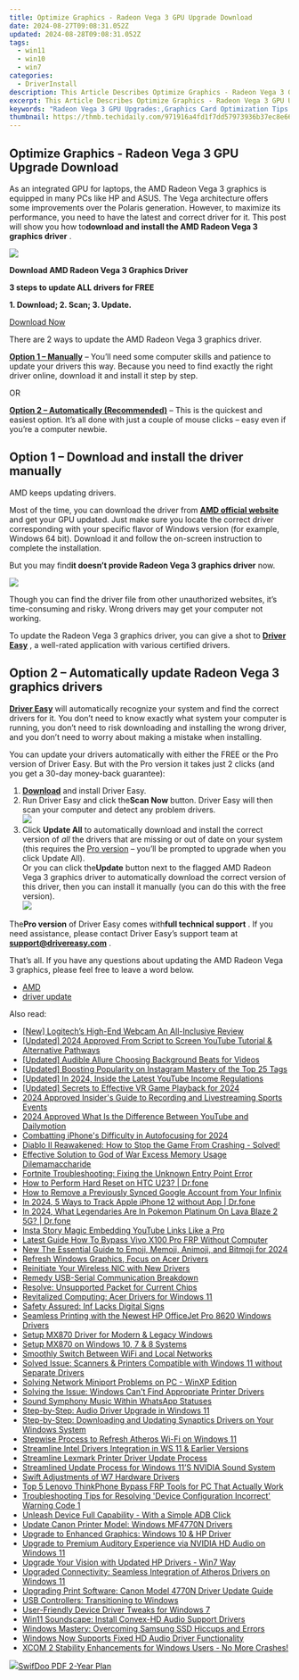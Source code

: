 ```yaml
---
title: Optimize Graphics - Radeon Vega 3 GPU Upgrade Download
date: 2024-08-27T09:08:31.052Z
updated: 2024-08-28T09:08:31.052Z
tags:
  - win11
  - win10
  - win7
categories:
  - DriverInstall
description: This Article Describes Optimize Graphics - Radeon Vega 3 GPU Upgrade Download
excerpt: This Article Describes Optimize Graphics - Radeon Vega 3 GPU Upgrade Download
keywords: "Radeon Vega 3 GPU Upgrades:,Graphics Card Optimization Tips:,Vega 3 Graphics Cards Download:,Enhance Gaming Experience with Vega 3:,Maximize Graphics Performance:,Radeon Vega Graphics Upgrade Guide:,Download High Performance Graphics Drivers:"
thumbnail: https://thmb.techidaily.com/971916a4fd1f7dd57973936b37ec8e66ff6e047a050c7b4ce7db28477b295909.jpg
---
```


## Optimize Graphics - Radeon Vega 3 GPU Upgrade Download

 As an integrated GPU for laptops, the AMD Radeon Vega 3 graphics is equipped in many PCs like HP and ASUS. The Vega architecture offers some improvements over the Polaris generation. However, to maximize its performance, you need to have the latest and correct driver for it. This post will show you how to**download and install the AMD Radeon Vega 3 graphics driver** .

![](https://images.drivereasy.com/wp-content/uploads/2022/09/free-banner.jpg)

**Download AMD Radeon Vega 3 Graphics Driver**

**3 steps to update ALL drivers for FREE**

**1\. Download; 2\. Scan; 3\. Update.**

[Download Now](https://tools.techidaily.com/drivereasy/download/)

There are 2 ways to update the AMD Radeon Vega 3 graphics driver.

**[Option 1 – Manually](#option-1)** – You’ll need some computer skills and patience to update your drivers this way. Because you need to find exactly the right driver online, download it and install it step by step.

OR

[**Option 2 – Automatically (Recommended)**](#option-2) – This is the quickest and easiest option. It’s all done with just a couple of mouse clicks – easy even if you’re a computer newbie.

## Option 1 – Download and install the driver manually

AMD keeps updating drivers.

 Most of the time, you can download the driver from [**AMD official website**](https://www.amd.com/en/support) and get your GPU updated. Just make sure you locate the correct driver corresponding with your specific flavor of Windows version (for example, Windows 64 bit). Download it and follow the on-screen instruction to complete the installation.

 But you may find**it doesn’t provide Radeon Vega 3 graphics driver** now.

![](https://images.drivereasy.com/wp-content/uploads/2022/06/2022-06-22_15-51-01.jpg)

 Though you can find the driver file from other unauthorized websites, it’s time-consuming and risky. Wrong drivers may get your computer not working.

 To update the Radeon Vega 3 graphics driver, you can give a shot to **[Driver Easy](https://tools.techidaily.com/drivereasy/download/)**  , a well-rated application with various certified drivers.

## Option 2 – Automatically update Radeon Vega 3 graphics drivers

**[Driver Easy](https://tools.techidaily.com/drivereasy/download/)**  will automatically recognize your system and find the correct drivers for it. You don’t need to know exactly what system your computer is running, you don’t need to risk downloading and installing the wrong driver, and you don’t need to worry about making a mistake when installing.

 You can update your drivers automatically with either the FREE or the Pro version of Driver Easy. But with the Pro version it takes just 2 clicks (and you get a 30-day money-back guarantee):

1. **[Download](https://tools.techidaily.com/drivereasy/download/)**  and install Driver Easy.
2. Run Driver Easy and click the**Scan Now** button. Driver Easy will then scan your computer and detect any problem drivers.  
![](https://images.drivereasy.com/wp-content/uploads/2022/06/de-scan.jpg)
3. Click **Update All** to automatically download and install the correct version of _all_ the drivers that are missing or out of date on your system (this requires the [Pro version](https://tools.techidaily.com/drivereasy/download/) – you’ll be prompted to upgrade when you click Update All).  
 Or you can click the**Update** button next to the flagged AMD Radeon Vega 3 graphics driver to automatically download the correct version of this driver, then you can install it manually (you can do this with the free version).  
![](https://images.drivereasy.com/wp-content/uploads/2022/06/2022-06-22_15-46-07.jpg)

 The**Pro version** of Driver Easy comes with**full technical support** . If you need assistance, please contact Driver Easy’s support team at [**support@drivereasy.com**](mailto:support@drivereasy.com) .

 That’s all. If you have any questions about updating the AMD Radeon Vega 3 graphics, please feel free to leave a word below.

* [AMD](https://tools.techidaily.com/drivereasy/download/)
* [driver update](https://store.drivereasy.com/order/cart.php?PRODS=4731822&QTY=1&AFFILIATE=108875)

<ins class="adsbygoogle"
     style="display:block"
     data-ad-format="autorelaxed"
     data-ad-client="ca-pub-7571918770474297"
     data-ad-slot="1223367746"></ins>



<ins class="adsbygoogle"
     style="display:block"
     data-ad-client="ca-pub-7571918770474297"
     data-ad-slot="8358498916"
     data-ad-format="auto"
     data-full-width-responsive="true"></ins>





<span class="atpl-alsoreadstyle">Also read:</span>
<div><ul>
<li><a href="https://screen-sharing-recording.techidaily.com/new-logitechs-high-end-webcam-an-all-inclusive-review/"><u>[New] Logitech’s High-End Webcam  An All-Inclusive Review</u></a></li>
<li><a href="https://eaxpv-info.techidaily.com/updated-2024-approved-from-script-to-screen-youtube-tutorial-and-alternative-pathways/"><u>[Updated] 2024 Approved  From Script to Screen  YouTube Tutorial & Alternative Pathways</u></a></li>
<li><a href="https://extra-tips.techidaily.com/updated-audible-allure-choosing-background-beats-for-videos/"><u>[Updated] Audible Allure  Choosing Background Beats for Videos</u></a></li>
<li><a href="https://instagram-clips.techidaily.com/updated-boosting-popularity-on-instagram-mastery-of-the-top-25-tags/"><u>[Updated] Boosting Popularity on Instagram  Mastery of the Top 25 Tags</u></a></li>
<li><a href="https://youtube-zero.techidaily.com/ed-in-2024-inside-the-latest-youtube-income-regulations/"><u>[Updated] In 2024, Inside the Latest YouTube Income Regulations</u></a></li>
<li><a href="https://screen-video-capture.techidaily.com/updated-secrets-to-effective-vr-game-playback-for-2024/"><u>[Updated] Secrets to Effective VR Game Playback for 2024</u></a></li>
<li><a href="https://screen-recording.techidaily.com/2024-approved-insiders-guide-to-recording-and-livestreaming-sports-events/"><u>2024 Approved  Insider's Guide to Recording and Livestreaming Sports Events</u></a></li>
<li><a href="https://youtube-data.techidaily.com/approved-what-is-the-difference-between-youtube-and-dailymotion/"><u>2024 Approved  What Is the Difference Between YouTube and Dailymotion</u></a></li>
<li><a href="https://fox-glue.techidaily.com/combatting-iphones-difficulty-in-autofocusing-for-2024/"><u>Combatting iPhone's Difficulty in Autofocusing for 2024</u></a></li>
<li><a href="https://driver-install.techidaily.com/1722999258283-diablo-reawakened-how-to-stop-the-game-from-crashing-solved/"><u>Diablo Ⅱ Reawakened: How to Stop the Game From Crashing - Solved!</u></a></li>
<li><a href="https://win-able.techidaily.com/effective-solution-to-god-of-war-excess-memory-usage-dilemamaccharide/"><u>Effective Solution to God of War Excess Memory Usage Dilemamaccharide</u></a></li>
<li><a href="https://win-blog.techidaily.com/fortnite-troubleshooting-fixing-the-unknown-entry-point-error/"><u>Fortnite Troubleshooting: Fixing the Unknown Entry Point Error</u></a></li>
<li><a href="https://techidaily.com/how-to-perform-hard-reset-on-htc-u23-drfone-by-drfone-reset-android-reset-android/"><u>How to Perform Hard Reset on HTC U23? | Dr.fone</u></a></li>
<li><a href="https://unlock-android.techidaily.com/how-to-remove-a-previously-synced-google-account-from-your-infinix-by-drfone-android/"><u>How to Remove a Previously Synced Google Account from Your Infinix</u></a></li>
<li><a href="https://ios-location-track.techidaily.com/in-2024-5-ways-to-track-apple-iphone-12-without-app-drfone-by-drfone-virtual-ios/"><u>In 2024, 5 Ways to Track Apple iPhone 12 without App | Dr.fone</u></a></li>
<li><a href="https://android-pokemon-go.techidaily.com/in-2024-what-legendaries-are-in-pokemon-platinum-on-lava-blaze-2-5g-drfone-by-drfone-virtual-android/"><u>In 2024, What Legendaries Are In Pokemon Platinum On Lava Blaze 2 5G? | Dr.fone</u></a></li>
<li><a href="https://instagram-video-files.techidaily.com/insta-story-magic-embedding-youtube-links-like-a-pro/"><u>Insta Story Magic  Embedding YouTube Links Like a Pro</u></a></li>
<li><a href="https://bypass-frp.techidaily.com/latest-guide-how-to-bypass-vivo-x100-pro-frp-without-computer-by-drfone-android/"><u>Latest Guide How To Bypass Vivo X100 Pro FRP Without Computer</u></a></li>
<li><a href="https://meme-emoji.techidaily.com/new-the-essential-guide-to-emoji-memoji-animoji-and-bitmoji-for-2024/"><u>New The Essential Guide to Emoji, Memoji, Animoji, and Bitmoji for 2024</u></a></li>
<li><a href="https://driver-install.techidaily.com/refresh-windows-graphics-focus-on-acer-drivers/"><u>Refresh Windows Graphics, Focus on Acer Drivers</u></a></li>
<li><a href="https://driver-install.techidaily.com/reinitiate-your-wireless-nic-with-new-drivers/"><u>Reinitiate Your Wireless NIC with New Drivers</u></a></li>
<li><a href="https://driver-install.techidaily.com/remedy-usb-serial-communication-breakdown/"><u>Remedy USB-Serial Communication Breakdown</u></a></li>
<li><a href="https://driver-install.techidaily.com/resolve-unsupported-packet-for-current-chips/"><u>Resolve: Unsupported Packet for Current Chips</u></a></li>
<li><a href="https://driver-install.techidaily.com/revitalized-computing-acer-drivers-for-windows-11/"><u>Revitalized Computing: Acer Drivers for Windows 11</u></a></li>
<li><a href="https://driver-install.techidaily.com/safety-assured-inf-lacks-digital-signs/"><u>Safety Assured: Inf Lacks Digital Signs</u></a></li>
<li><a href="https://driver-install.techidaily.com/seamless-printing-with-the-newest-hp-officejet-pro-8620-windows-drivers/"><u>Seamless Printing with the Newest HP OfficeJet Pro 8620 Windows Drivers</u></a></li>
<li><a href="https://driver-install.techidaily.com/setup-mx870-driver-for-modern-and-legacy-windows/"><u>Setup MX870 Driver for Modern & Legacy Windows</u></a></li>
<li><a href="https://driver-install.techidaily.com/setup-mx870-on-windows-10-7-and-8-systems/"><u>Setup MX870 on Windows 10, 7 & 8 Systems</u></a></li>
<li><a href="https://driver-install.techidaily.com/smoothly-switch-between-wifi-and-local-networks/"><u>Smoothly Switch Between WiFi and Local Networks</u></a></li>
<li><a href="https://win-dash.techidaily.com/solved-issue-scanners-and-printers-compatible-with-windows-11-without-separate-drivers/"><u>Solved Issue: Scanners & Printers Compatible with Windows 11 without Separate Drivers</u></a></li>
<li><a href="https://driver-install.techidaily.com/solving-network-miniport-problems-on-pc-winxp-edition/"><u>Solving Network Miniport Problems on PC - WinXP Edition</u></a></li>
<li><a href="https://win-howtos.techidaily.com/solving-the-issue-windows-cant-find-appropriate-printer-drivers/"><u>Solving the Issue: Windows Can't Find Appropriate Printer Drivers</u></a></li>
<li><a href="https://fox-glue.techidaily.com/sound-symphony-music-within-whatsapp-statuses/"><u>Sound Symphony  Music Within WhatsApp Statuses</u></a></li>
<li><a href="https://driver-install.techidaily.com/step-by-step-audio-driver-upgrade-in-windows-11/"><u>Step-by-Step: Audio Driver Upgrade in Windows 11</u></a></li>
<li><a href="https://win-dash.techidaily.com/step-by-step-downloading-and-updating-synaptics-drivers-on-your-windows-system/"><u>Step-by-Step: Downloading and Updating Synaptics Drivers on Your Windows System</u></a></li>
<li><a href="https://driver-install.techidaily.com/stepwise-process-to-refresh-atheros-wi-fi-on-windows-11/"><u>Stepwise Process to Refresh Atheros Wi-Fi on Windows 11</u></a></li>
<li><a href="https://driver-install.techidaily.com/streamline-intel-drivers-integration-in-ws-11-and-earlier-versions/"><u>Streamline Intel Drivers Integration in WS 11 & Earlier Versions</u></a></li>
<li><a href="https://driver-install.techidaily.com/streamline-lexmark-printer-driver-update-process/"><u>Streamline Lexmark Printer Driver Update Process</u></a></li>
<li><a href="https://driver-install.techidaily.com/streamlined-update-process-for-windows-11s-nvidia-sound-system/"><u>Streamlined Update Process for Windows 11’S NVIDIA Sound System</u></a></li>
<li><a href="https://driver-install.techidaily.com/swift-adjustments-of-w7-hardware-drivers/"><u>Swift Adjustments of W7 Hardware Drivers</u></a></li>
<li><a href="https://android-frp.techidaily.com/top-5-lenovo-thinkphone-bypass-frp-tools-for-pc-that-actually-work-by-drfone-android/"><u>Top 5 Lenovo ThinkPhone Bypass FRP Tools for PC That Actually Work</u></a></li>
<li><a href="https://driver-error.techidaily.com/troubleshooting-tips-for-resolving-device-configuration-incorrect-warning-code-1/"><u>Troubleshooting Tips for Resolving 'Device Configuration Incorrect' Warning Code 1</u></a></li>
<li><a href="https://driver-install.techidaily.com/unleash-device-full-capability-with-a-simple-adb-click/"><u>Unleash Device Full Capability - With a Simple ADB Click</u></a></li>
<li><a href="https://driver-install.techidaily.com/update-canon-printer-model-windows-mf4770n-drivers/"><u>Update Canon Printer Model: Windows MF4770N Drivers</u></a></li>
<li><a href="https://driver-install.techidaily.com/upgrade-to-enhanced-graphics-windows-10-and-hp-driver/"><u>Upgrade to Enhanced Graphics: Windows 10 & HP Driver</u></a></li>
<li><a href="https://driver-install.techidaily.com/upgrade-to-premium-auditory-experience-via-nvidia-hd-audio-on-windows-11/"><u>Upgrade to Premium Auditory Experience via NVIDIA HD Audio on Windows 11</u></a></li>
<li><a href="https://driver-install.techidaily.com/upgrade-your-vision-with-updated-hp-drivers-win7-way/"><u>Upgrade Your Vision with Updated HP Drivers - Win7 Way</u></a></li>
<li><a href="https://driver-install.techidaily.com/upgraded-connectivity-seamless-integration-of-atheros-drivers-on-windows-11/"><u>Upgraded Connectivity: Seamless Integration of Atheros Drivers on Windows 11</u></a></li>
<li><a href="https://driver-install.techidaily.com/upgrading-print-software-canon-model-4770n-driver-update-guide/"><u>Upgrading Print Software: Canon Model 4770N Driver Update Guide</u></a></li>
<li><a href="https://driver-install.techidaily.com/usb-controllers-transitioning-to-windows/"><u>USB Controllers: Transitioning to Windows</u></a></li>
<li><a href="https://driver-install.techidaily.com/user-friendly-device-driver-tweaks-for-windows-7/"><u>User-Friendly Device Driver Tweaks for Windows 7</u></a></li>
<li><a href="https://driver-install.techidaily.com/win11-soundscape-install-convex-hd-audio-support-drivers/"><u>Win11 Soundscape: Install Convex-HD Audio Support Drivers</u></a></li>
<li><a href="https://driver-install.techidaily.com/windows-mastery-overcoming-samsung-ssd-hiccups-and-errors/"><u>Windows Mastery: Overcoming Samsung SSD Hiccups and Errors</u></a></li>
<li><a href="https://driver-install.techidaily.com/windows-now-supports-fixed-hd-audio-driver-functionality/"><u>Windows Now Supports Fixed HD Audio Driver Functionality</u></a></li>
<li><a href="https://driver-install.techidaily.com/1723003001978-xcom-2-stability-enhancements-for-windows-users-no-more-crashes/"><u>XCOM 2 Stability Enhancements for Windows Users - No More Crashes!</u></a></li>
</ul></div>

<!-- affiliate ads begin -->
<a href="https://purchase.swifdoo.com/order/checkout.php?PRODS=40002580&QTY=1&AFFILIATE=108875&CART=1"><img src="https://secure.avangate.com/images/merchant/8b932759a5a04ddb34bf79e3f9072e4b/products/3_Product%20box%20white-1024x1024.png" border="0">SwifDoo PDF 2-Year Plan</a>
<!-- affiliate ads end -->